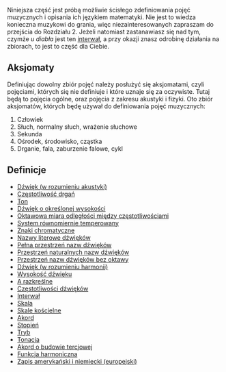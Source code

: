 Niniejsza część jest próbą możliwie ścisłego zdefiniowania pojęć
muzycznych i opisania ich językiem matematyki. Nie jest to wiedza
konieczna muzykowi do grania, więc niezainteresowanych zapraszam do
przejścia do Rozdziału 2. Jeżeli natomiast zastanawiasz się nad tym,
czymże *u diabła* jest ten [interwał](interwał "wikilink"), a przy
okazji znasz odrobinę działania na zbiorach, to jest to część dla
Ciebie.

## Aksjomaty

Definiując dowolny zbiór pojęć należy posłużyć się aksjomatami, czyli
pojęciami, których się nie definiuje i które uznaje się za oczywiste.
Tutaj będą to pojęcia ogólne, oraz pojęcia z zakresu akustyki i fizyki.
Oto zbiór aksjomatów, których będę używał do definiowania pojęć
muzycznych:

1.  Człowiek
2.  Słuch, normalny słuch, wrażenie słuchowe
3.  Sekunda
4.  Ośrodek, środowisko, cząstka
5.  Drganie, fala, zaburzenie falowe, cykl

## Definicje

  - [Dźwięk (w rozumieniu
    akustyki)](Dźwięk_\(w_rozumieniu_akustyki\) "wikilink")
  - [Częstotliwość drgań](Częstotliwość_drgań "wikilink")
  - [Ton](Ton "wikilink")
  - [Dźwięk o określonej
    wysokości](Dźwięk_o_określonej_wysokości "wikilink")
  - [Oktawowa miara odległości między
    częstotliwościami](Oktawowa_miara_odległości_między_częstotliwościami "wikilink")
  - [System równomiernie
    temperowany](System_równomiernie_temperowany "wikilink")
  - [Znaki chromatyczne](Znaki_chromatyczne "wikilink")
  - [Nazwy literowe dźwięków](Nazwy_literowe_dźwięków "wikilink")
  - [Pełna przestrzeń nazw
    dźwięków](Pełna_przestrzeń_nazw_dźwięków "wikilink")
  - [Przestrzeń naturalnych nazw
    dźwięków](Przestrzeń_naturalnych_nazw_dźwięków "wikilink")
  - [Przestrzeń nazw dźwięków bez
    oktawy](Przestrzeń_nazw_dźwięków_bez_oktawy "wikilink")
  - [Dźwięk (w rozumieniu
    harmonii)](Dźwięk_\(w_rozumieniu_harmonii\) "wikilink")
  - [Wysokość dźwięku](Wysokość_dźwięku "wikilink")
  - [A razkreślne](A_razkreślne "wikilink")
  - [Częstotliwości dźwięków](Częstotliwości_dźwięków "wikilink")
  - [Interwał](Interwał "wikilink")
  - [Skala](Skala "wikilink")
  - [Skale kościelne](Skale_kościelne "wikilink")
  - [Akord](Akord "wikilink")
  - [Stopień](Stopień "wikilink")
  - [Tryb](Tryb "wikilink")
  - [Tonacja](Tonacja "wikilink")
  - [Akord o budowie tercjowej](Akord_o_budowie_tercjowej "wikilink")
  - [Funkcja harmoniczna](Funkcja_harmoniczna "wikilink")
  - [Zapis amerykański i niemiecki
    (europejski)](Zapis_amerykański_i_niemiecki_\(europejski\) "wikilink")